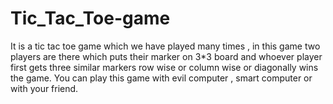 # Tic_Tac_Toe-game

It is a tic tac toe game which we have played many times , in this game two players are there which puts their marker on 3*3 board and whoever player first gets three similar markers row wise or column wise or diagonally wins the game. You can play this game with evil computer , smart computer or with your friend.
